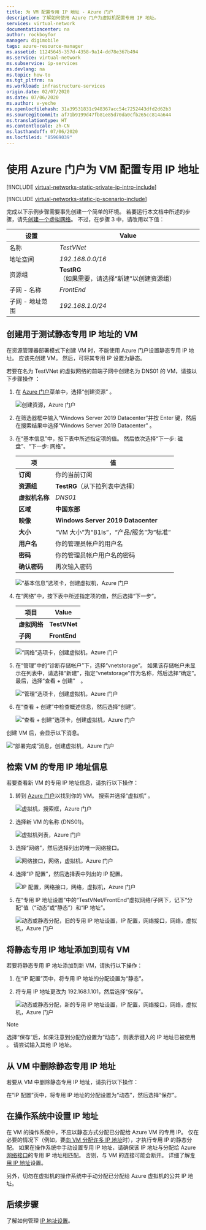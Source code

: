 ```yaml
---
title: 为 VM 配置专用 IP 地址 - Azure 门户
description: 了解如何使用 Azure 门户为虚拟机配置专用 IP 地址。
services: virtual-network
documentationcenter: na
author: rockboyfor
manager: digimobile
tags: azure-resource-manager
ms.assetid: 11245645-357d-4358-9a14-dd78e367b494
ms.service: virtual-network
ms.subservice: ip-services
ms.devlang: na
ms.topic: how-to
ms.tgt_pltfrm: na
ms.workload: infrastructure-services
origin.date: 02/07/2020
ms.date: 07/06/2020
ms.author: v-yeche
ms.openlocfilehash: 31a39531831c948367acc54c7252443dfd2d62b3
ms.sourcegitcommit: af71b9199d47fb81e85d70da0cfb265cc814a644
ms.translationtype: HT
ms.contentlocale: zh-CN
ms.lasthandoff: 07/06/2020
ms.locfileid: "85969039"
---
```

# <a name="configure-a-private-ip-address-for-a-vm-using-the-azure-portal"></a>使用 Azure 门户为 VM 配置专用 IP 地址

[!INCLUDE [virtual-networks-static-private-ip-intro-include](../../includes/virtual-networks-static-private-ip-intro-include.md)]

[!INCLUDE [virtual-networks-static-ip-scenario-include](../../includes/virtual-networks-static-ip-scenario-include.md)]

完成以下示例步骤需要事先创建一个简单的环境。 若要运行本文档中所述的步骤，请先[创建一个虚拟网络](quick-create-portal.md#create-a-virtual-network)。 不过，在步骤 3 中，请改用以下值：

| 设置 | Value |
| ------- | ----- |
| 名称 | *TestVNet* |
| 地址空间 | *192.168.0.0/16* |
| 资源组 | **TestRG**（如果需要，请选择“新建”以创建资源组）  |
| 子网 - 名称 | *FrontEnd* |
| 子网 - 地址范围 | *192.168.1.0/24* |

## <a name="create-a-vm-for-testing-static-private-ip-addresses"></a>创建用于测试静态专用 IP 地址的 VM
在资源管理器部署模式下创建 VM 时，不能使用 Azure 门户设置静态专用 IP 地址。 应该先创建 VM。 然后，可将其专用 IP 设置为静态。

若要在名为 TestVNet 的虚拟网络的前端子网中创建名为 DNS01 的 VM，请按以下步骤操作    ：

1. 在 [Azure 门户](https://portal.azure.cn)菜单中，选择“创建资源”  。

    ![创建资源，Azure 门户](./media/virtual-networks-static-ip-arm-pportal/create-a-resource.png)
2. 在筛选器框中输入“Windows Server 2019 Datacenter”并按 Enter 键，然后在搜索结果中选择“Windows Server 2019 Datacenter”   。

    <!--Picture not suitable for that it may confuse the reader-->
    
3. 在“基本信息”中，按下表中所述指定项的值。  然后依次选择“下一步: 磁盘”、“下一步: 网络”。 **&nbsp;&nbsp;** **&nbsp;&nbsp;**

    | 项 | 值 |
    | --- | --- |
    | **订阅** | 你的当前订阅 |
    | **资源组** | **TestRG**（从下拉列表中选择） |
    | **虚拟机名称** | *DNS01* |
    | **区域** | **中国东部** |
    | **映像** | **Windows Server 2019 Datacenter** |
    | **大小** | “VM 大小”为“B1ls”，“产品/服务”为“标准”     |
    | **用户名** | 你的管理员帐户的用户名 |
    | **密码** | 你的管理员帐户用户名的密码 |
    | **确认密码** | 再次输入密码 |

    ![“基本信息”选项卡，创建虚拟机，Azure 门户](./media/virtual-networks-static-ip-arm-pportal/create-a-virtual-machine-basics.png)
4. 在“网络”中，按下表中所述指定项的值，然后选择“下一步”。  

    | 项目 | Value |
    | --- | --- |
    | **虚拟网络** | **TestVNet** |
    | **子网** | **FrontEnd** |

    ![“网络”选项卡，创建虚拟机，Azure 门户](./media/virtual-networks-static-ip-arm-pportal/create-a-virtual-machine-networking.png)
5. 在“管理”中的“诊断存储帐户”下，选择“vnetstorage”。    如果该存储帐户未显示在列表中，请选择“新建”，指定“vnetstorage”作为名称，然后选择“确定”。     最后，选择“查看 + 创建” **&nbsp;&nbsp;** 。

    ![“管理”选项卡，创建虚拟机，Azure 门户](./media/virtual-networks-static-ip-arm-pportal/create-a-virtual-machine-management.png)
6. 在“查看 + 创建”中检查概述信息，然后选择“创建”。  

    ![“查看 + 创建”选项卡，创建虚拟机，Azure 门户](./media/virtual-networks-static-ip-arm-pportal/create-a-virtual-machine-review-create.png)

创建 VM 后，会显示以下消息。

![“部署完成”消息，创建虚拟机，Azure 门户](./media/virtual-networks-static-ip-arm-pportal/deployment-is-complete.png)

## <a name="retrieve-private-ip-address-information-for-a-vm"></a>检索 VM 的专用 IP 地址信息
若要查看新 VM 的专用 IP 地址信息，请执行以下操作：

1. 转到 [Azure 门户](https://portal.azure.cn)以找到你的 VM。 搜索并选择“虚拟机”  。

    ![虚拟机，搜索框，Azure 门户](./media/virtual-networks-static-ip-arm-pportal/search-box-virtual-machines.png)

2. 选择新 VM 的名称 (DNS01)。 

    ![虚拟机列表，Azure 门户](./media/virtual-networks-static-ip-arm-pportal/virtual-machine-list.png)

3. 选择“网络”，然后选择列出的唯一网络接口。 

    ![网络接口，网络，虚拟机，Azure 门户](./media/virtual-networks-static-ip-arm-pportal/networking-network-interface.png)

4. 选择“IP 配置”，然后选择表中列出的 IP 配置。 

    ![IP 配置，网络接口，网络，虚拟机，Azure 门户](./media/virtual-networks-static-ip-arm-pportal/network-interface-ip-configurations.png)

5. 在“专用 IP 地址设置”中的“TestVNet/FrontEnd”虚拟网络/子网下，记下“分配”值（“动态”或“静态”）和“IP 地址”。      

    ![动态或静态分配，旧的专用 IP 地址设置，IP 配置，网络接口，网络，虚拟机，Azure 门户](./media/virtual-networks-static-ip-arm-pportal/private-ip-address-settings-old.png)

## <a name="add-a-static-private-ip-address-to-an-existing-vm"></a>将静态专用 IP 地址添加到现有 VM
若要将静态专用 IP 地址添加到新 VM，请执行以下操作：

1. 在“IP 配置”页中，将专用 IP 地址的分配设置为“静态”。 
2. 将专用 IP 地址更改为 192.168.1.101，然后选择“保存”。   

    ![动态或静态分配，新的专用 IP 地址设置，IP 配置，网络接口，网络，虚拟机，Azure 门户](./media/virtual-networks-static-ip-arm-pportal/private-ip-address-settings-new.png)

> [!NOTE]
> 选择“保存”后，如果注意到分配仍设置为“动态”，则表示键入的 IP 地址已被使用   。 请尝试输入其他 IP 地址。

## <a name="remove-a-static-private-ip-address-from-a-vm"></a>从 VM 中删除静态专用 IP 地址
若要从 VM 中删除静态专用 IP 地址，请执行以下操作：

在“IP 配置”页中，将专用 IP 地址的分配设置为“动态”，然后选择“保存”。  

## <a name="set-ip-addresses-within-the-operating-system"></a>在操作系统中设置 IP 地址

在 VM 的操作系统中，不应以静态方式分配已分配给 Azure VM 的专用 IP。  仅在必要的情况下（例如，要[向 VM 分配许多 IP 地址](virtual-network-multiple-ip-addresses-portal.md)时），才执行专用 IP 的静态分配。 如果在操作系统中手动设置专用 IP 地址，请确保该 IP 地址与分配给 Azure [网络接口](virtual-network-network-interface-addresses.md#change-ip-address-settings)的专用 IP 地址相匹配。 否则，与 VM 的连接可能会断开。 详细了解[专用 IP 地址](virtual-network-network-interface-addresses.md#private)设置。

另外，切勿在虚拟机的操作系统中手动分配已分配给 Azure 虚拟机的公共 IP 地址。 

## <a name="next-steps"></a>后续步骤

了解如何管理 [IP 地址设置](virtual-network-network-interface-addresses.md)。

<!-- Update_Description: update meta properties, wording update, update link -->
